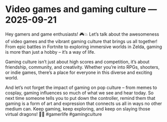 # Video games and gaming culture — 2025-09-21

Hey gamers and game enthusiasts! 🎮💥 Let’s talk about the awesomeness of video games and the vibrant gaming culture that brings us all together! From epic battles in Fortnite to exploring immersive worlds in Zelda, gaming is more than just a hobby – it’s a way of life.

Gaming culture isn’t just about high scores and competition, it’s about friendship, community, and creativity. Whether you’re into RPGs, shooters, or indie games, there’s a place for everyone in this diverse and exciting world.

And let’s not forget the impact of gaming on pop culture – from memes to cosplay, gaming influences so much of what we see and hear today. So next time someone tells you to put down the controller, remind them that gaming is a form of art and expression that connects us all in ways no other medium can. Keep gaming, keep exploring, and keep on slaying those virtual dragons! 🐉🔥 #gamerlife #gamingculture